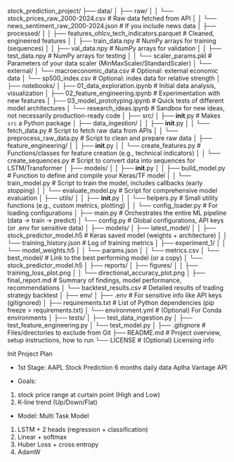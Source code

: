 stock_prediction_project/
├── data/
│   ├── raw/
│   │   └── stock_prices_raw_2000-2024.csv  # Raw data fetched from API
│   │   └── news_sentiment_raw_2000-2024.json # If you include news data
│   ├── processed/
│   │   ├── features_ohlcv_tech_indicators.parquet # Cleaned, engineered features
│   │   ├── train_data.npy                    # NumPy arrays for training (sequences)
│   │   ├── val_data.npy                      # NumPy arrays for validation
│   │   ├── test_data.npy                     # NumPy arrays for testing
│   │   └── scaler_params.pkl                 # Parameters of your data scaler (MinMaxScaler/StandardScaler)
│   └── external/
│       └── macroeconomic_data.csv          # Optional: external economic data
│       └── sp500_index.csv                 # Optional: index data for relative strength
│
├── notebooks/
│   ├── 01_data_exploration.ipynb           # Initial data analysis, visualization
│   ├── 02_feature_engineering.ipynb        # Experimentation with new features
│   ├── 03_model_prototyping.ipynb          # Quick tests of different model architectures
│   └── research_ideas.ipynb                # Sandbox for new ideas, not necessarily production-ready code
│
├── src/
│   ├── __init__.py                         # Makes `src` a Python package
│   ├── data_ingestion/
│   │   ├── __init__.py
│   │   └── fetch_data.py                   # Script to fetch raw data from APIs
│   │   └── preprocess_raw_data.py          # Script to clean and prepare raw data
│   ├── feature_engineering/
│   │   ├── __init__.py
│   │   └── create_features.py              # Functions/classes for feature creation (e.g., technical indicators)
│   │   └── create_sequences.py             # Script to convert data into sequences for LSTM/Transformer
│   ├── models/
│   │   ├── __init__.py
│   │   ├── build_model.py                  # Function to define and compile your Keras/TF model
│   │   └── train_model.py                  # Script to train the model, includes callbacks (early stopping)
│   │   └── evaluate_model.py               # Script for comprehensive model evaluation
│   ├── utils/
│   │   ├── __init__.py
│   │   └── helpers.py                      # Small utility functions (e.g., custom metrics, plotting)
│   │   └── config_loader.py                # For loading configurations
│   ├── main.py                             # Orchestrates the entire ML pipeline (data -> train -> predict)
│   └── config.py                           # Global configurations, API keys (or .env for sensitive data)
│
├── models/
│   ├── latest_model/
│   │   ├── stock_predictor_model.h5        # Keras saved model (weights + architecture)
│   │   └── training_history.json           # Log of training metrics
│   ├── experiment_1/
│   │   └── model_weights.h5
│   │   └── params.json
│   │   └── metrics.csv
│   └── best_model/                         # Link to the best performing model (or a copy)
│       └── stock_predictor_model.h5
│
├── reports/
│   ├── figures/
│   │   ├── training_loss_plot.png
│   │   └── directional_accuracy_plot.png
│   ├── final_report.md                     # Summary of findings, model performance, recommendations
│   └── backtest_results.csv                # Detailed results of trading strategy backtest
│
├── env/
│   ├── .env                                # For sensitive info like API keys (gitignored)
│   ├── requirements.txt                    # List of Python dependencies (pip freeze > requirements.txt)
│   └── environment.yml                     # (Optional) For Conda environments
│
├── tests/
│   ├── test_data_ingestion.py
│   ├── test_feature_engineering.py
│   └── test_model.py
│
├── .gitignore                              # Files/directories to exclude from Git
├── README.md                               # Project overview, setup instructions, how to run
└── LICENSE                                 # (Optional) Licensing info

Init Project Plan

- 1st Stage: 
AAPL Stock Prediction
6 months daily data
Aplha Vantage API

- Goals: 
1. stock price range at curtain point (High and Low)
2. K-line trend (Up/Down/Flat)

- Model:
Multi Task Model
1. LSTM + 2 heads (regression + classification)
2. Linear + softmax
3. Huber Loss + cross entropy
4. AdamW